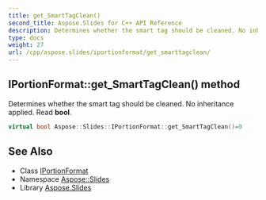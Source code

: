 ```yaml
---
title: get_SmartTagClean()
second_title: Aspose.Slides for C++ API Reference
description: Determines whether the smart tag should be cleaned. No inheritance applied. Read bool.
type: docs
weight: 27
url: /cpp/aspose.slides/iportionformat/get_smarttagclean/
---
```

## IPortionFormat::get_SmartTagClean() method


Determines whether the smart tag should be cleaned. No inheritance applied. Read **bool**.

```cpp
virtual bool Aspose::Slides::IPortionFormat::get_SmartTagClean()=0
```

## See Also

* Class [IPortionFormat](./)
* Namespace [Aspose::Slides](../)
* Library [Aspose.Slides](../../)